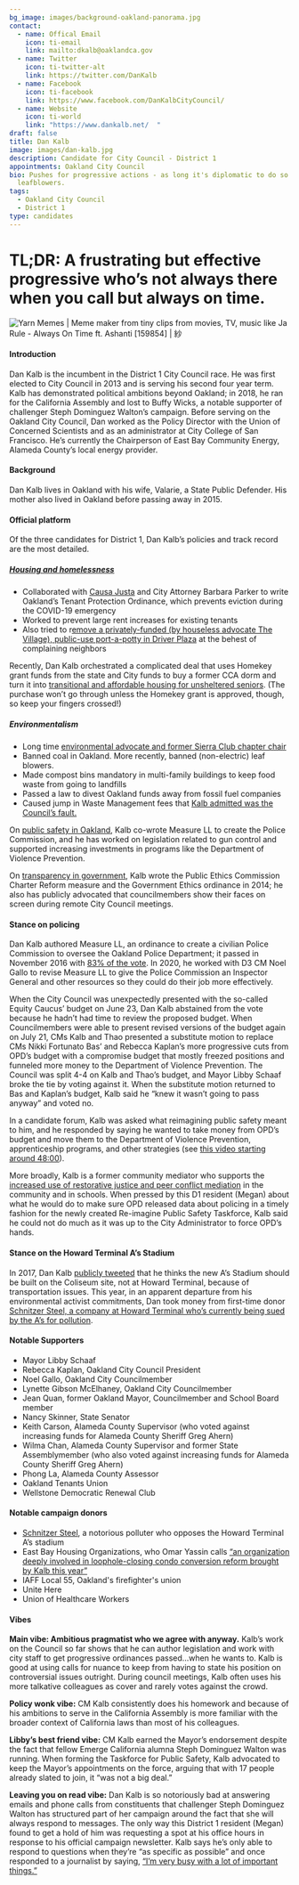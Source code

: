 ```yaml
---
bg_image: images/background-oakland-panorama.jpg
contact:
  - name: Offical Email
    icon: ti-email
    link: mailto:dkalb@oaklandca.gov
  - name: Twitter
    icon: ti-twitter-alt
    link: https://twitter.com/DanKalb
  - name: Facebook
    icon: ti-facebook
    link: https://www.facebook.com/DanKalbCityCouncil/
  - name: Website
    icon: ti-world
    link: "https://www.dankalb.net/  "
draft: false
title: Dan Kalb
image: images/dan-kalb.jpg
description: Candidate for City Council - District 1
appointments: Oakland City Council
bio: Pushes for progressive actions - as long it's diplomatic to do so. Hates
  leafblowers.
tags:
  - Oakland City Council
  - District 1
type: candidates
---
```

# TL;DR: A frustrating but effective progressive who’s not always there when you call but always on time.

![Yarn Memes | Meme maker from tiny clips from movies, TV, music like Ja Rule  - Always On Time ft. Ashanti \[159854\] | 紗](/images/dan-kalb-meme.gif)

#### Introduction

Dan Kalb is the incumbent in the District 1 City Council race. He was first elected to City Council in 2013 and is serving his second four year term. Kalb has demonstrated political ambitions beyond Oakland; in 2018, he ran for the California Assembly and lost to Buffy Wicks, a notable supporter of challenger Steph Dominguez Walton’s campaign. Before serving on the Oakland City Council, Dan worked as the Policy Director with the Union of Concerned Scientists and as an administrator at City College of San Francisco. He’s currently the Chairperson of East Bay Community Energy, Alameda County’s local energy provider.

#### Background

Dan Kalb lives in Oakland with his wife, Valarie, a State Public Defender. His mother also lived in Oakland before passing away in 2015.

#### Official platform

Of the three candidates for District 1, Dan Kalb’s policies and track record are the most detailed. 

##### [Housing and homelessness](https://www.dankalb.net/single-post/2016/03/22/Title-Title2)

* Collaborated with [Causa Justa](https://cjjc.org/) and City Attorney Barbara Parker to write Oakland’s Tenant Protection Ordinance, which prevents eviction during the COVID-19 emergency
* Worked to prevent large rent increases for existing tenants
* Also tried to r[emove a privately-funded (by houseless advocate The Village), public-use port-a-potty in Driver Plaza](https://thestreetspirit.org/2020/08/01/oaklands-driver-plaza-longtime-hub-for-black-seniors-can-keep-its-port-a-potty-for-now/) at the behest of complaining neighbors

Recently, Dan Kalb orchestrated a complicated deal that uses Homekey grant funds from the state and City funds to buy a former CCA dorm and turn it into [transitional and affordable housing for unsheltered seniors](https://www.oaklandca.gov/news/2020/city-of-oakland-nears-deal-to-transform-dormitory-into-transitional-affordable-housing). (The purchase won’t go through unless the Homekey grant is approved, though, so keep your fingers crossed!)

##### Environmentalism

* Long time [environmental advocate and former Sierra Club chapter chair](https://www.dankalb.net/single-post/2016/03/22/Title-Title)
* Banned coal in Oakland. More recently, banned (non-electric) leaf blowers.
* Made compost bins mandatory in multi-family buildings to keep food waste from going to landfills
* Passed a law to divest Oakland funds away from fossil fuel companies
* Caused jump in Waste Management fees that [Kalb admitted was the Council’s fault.](https://www.sfchronicle.com/bayarea/article/Oaklanders-furious-over-unexpected-jumps-in-6405446.php)

On [public safety in Oakland](https://www.dankalb.net/single-post/2017/06/15/Improving-Public-Safety-and-Preventing-Crime), Kalb co-wrote Measure LL to create the Police Commission, and he has worked on legislation related to gun control and supported increasing investments in programs like the Department of Violence Prevention.

On [transparency in government](https://www.dankalb.net/single-post/2016/03/22/Title-Title-2), Kalb wrote the Public Ethics Commission Charter Reform measure and the Government Ethics ordinance in 2014; he also has publicly advocated that councilmembers show their faces on screen during remote City Council meetings.

#### Stance on policing

Dan Kalb authored Measure LL, an ordinance to create a civilian Police Commission to oversee the Oakland Police Department; it passed in November 2016 with [83% of the vote](https://ballotpedia.org/Oakland,_California,_Civilian_Police_Commission,_Measure_LL_(November_2016)). In 2020, he worked with D3 CM Noel Gallo to revise Measure LL to give the Police Commission an Inspector General and other resources so they could do their job more effectively.

When the City Council was unexpectedly presented with the so-called Equity Caucus’ budget on June 23, Dan Kalb abstained from the vote because he hadn’t had time to review the proposed budget. When Councilmembers were able to present revised versions of the budget again on July 21, CMs Kalb and Thao presented a substitute motion to replace CMs Nikki Fortunato Bas’ and Rebecca Kaplan’s more progressive cuts from OPD’s budget with a compromise budget that mostly freezed positions and funneled more money to the Department of Violence Prevention. The Council was split 4-4 on Kalb and Thao’s budget, and Mayor Libby Schaaf broke the tie by voting against it. When the substitute motion returned to Bas and Kaplan’s budget, Kalb said he “knew it wasn’t going to pass anyway” and voted no.

In a candidate forum, Kalb was asked what reimagining public safety meant to him, and he responded by saying he wanted to take money from OPD’s budget and move them to the Department of Violence Prevention, apprenticeship programs, and other strategies (see [this video starting around 48:00](https://www.facebook.com/133541853374505/videos/298842841421549)).

More broadly, Kalb is a former community mediator who supports the [increased use of restorative justice and peer conflict mediation](https://www.dankalb.net/single-post/2017/06/15/Supporting-Youth-and-Quality-Education) in the community and in schools. When pressed by this D1 resident (Megan) about what he would do to make sure OPD released data about policing in a timely fashion for the newly created Re-imagine Public Safety Taskforce, Kalb said he could not do much as it was up to the City Administrator to force OPD’s hands.

#### Stance on the Howard Terminal A’s Stadium

In 2017, Dan Kalb [publicly tweeted](https://twitter.com/DanKalb/status/831693725399027712?s=20) that he thinks the new A’s Stadium should be built on the Coliseum site, not at Howard Terminal, because of transportation issues. This year, in an apparent departure from his environmental activist commitments, Dan took money from first-time donor [Schnitzer Steel, a company at Howard Terminal who’s currently being sued by the A’s for pollution](https://www.patreon.com/posts/anti-tenant-org-40307735).

#### Notable Supporters

* Mayor Libby Schaaf
* Rebecca Kaplan, Oakland City Council President
* Noel Gallo, Oakland City Councilmember
* Lynette Gibson McElhaney, Oakland City Councilmember
* Jean Quan, former Oakland Mayor, Councilmember and School Board member
* Nancy Skinner, State Senator
* Keith Carson, Alameda County Supervisor (who voted against increasing funds for Alameda County Sheriff Greg Ahern)
* Wilma Chan, Alameda County Supervisor and former State Assemblymember (who also voted against increasing funds for Alameda County Sheriff Greg Ahern)
* Phong La, Alameda County Assessor
* Oakland Tenants Union
* Wellstone Democratic Renewal Club

#### Notable campaign donors

* [Schnitzer Steel](https://www.patreon.com/posts/anti-tenant-org-40307735), a notorious polluter who opposes the Howard Terminal A’s stadium
* East Bay Housing Organizations, who Omar Yassin calls [“an organization deeply involved in loophole-closing condo conversion reform brought by Kalb this year”](https://www.patreon.com/posts/anti-tenant-org-40307735)
* IAFF Local 55, Oakland's firefighter's union
* Unite Here
* Union of Healthcare Workers

#### Vibes

**Main vibe: Ambitious pragmatist who we agree with anyway.** Kalb’s work on the Council so far shows that he can author legislation and work with city staff to get progressive ordinances passed...when he wants to. Kalb is good at using calls for nuance to keep from having to state his position on controversial issues outright. During council meetings, Kalb often uses his more talkative colleagues as cover and rarely votes against the crowd.

**Policy wonk vibe:** CM Kalb consistently does his homework and because of his ambitions to serve in the California Assembly is more familiar with the broader context of California laws than most of his colleagues.

**Libby’s best friend vibe:** CM Kalb earned the Mayor’s endorsement despite the fact that fellow Emerge California alumna Steph Dominguez Walton was running. When forming the Taskforce for Public Safety, Kalb advocated to keep the Mayor’s appointments on the force, arguing that with 17 people already slated to join, it “was not a big deal.”

**Leaving you on read vibe:** Dan Kalb is so notoriously bad at answering emails and phone calls from constituents that challenger Steph Dominguez Walton has structured part of her campaign around the fact that she will always respond to messages. The only way this District 1 resident (Megan) found to get a hold of him was requesting a spot at his office hours in response to his official campaign newsletter. Kalb says he’s only able to respond to questions when they’re “as specific as possible” and once responded to a journalist by saying, [“I’m very busy with a lot of important things.”](https://thestreetspirit.org/2020/08/01/oaklands-driver-plaza-longtime-hub-for-black-seniors-can-keep-its-port-a-potty-for-now/)